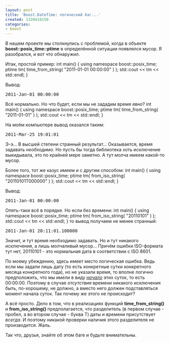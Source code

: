 ```yaml
---
layout: post
title: 'Boost.DateTime: логический баг...'
created: 1320418150
categories:
- boost
---
```

<!--break-->
В нашем проекте мы столкнулись с проблемой, когда в объекте <strong>boost::posix_time::ptime</strong> в определённой ситуации появлялся мусор. Я разобрался, и вот что обнаружил.

Итак, простой пример:
<cpp>
int main() {
    using namespace boost::posix_time;
    ptime tm( time_from_string( "2011-01-01 00:00:00" ) );
    std::cout << tm << std::endl;
}
</cpp>

Вывод:
<pre>
2011-Jan-01 00:00:00
</pre>

Всё нормально. Но что будет, если мы не зададим время <em>явно</em>?
<cpp>
int main() {
    using namespace boost::posix_time;
    ptime tm( time_from_string( "2011-01-01" ) );
    std::cout << tm << std::endl;
}
</cpp>

На моём компьютере вывод оказался таким:
<pre>
2011-Mar-25 19:01:01
</pre>

Э-э... В высшей степени странный результат... Оказывается, время задавать <em>необходимо</em>. Но пусть бы тогда библиотека хоть исключение выкидывала, это по крайней мере заметно. А тут молча имеем какой-то мусор. 

Более того, тот же казус имеем и с другим способом:
<cpp>
int main() {
    using namespace boost::posix_time;
    ptime tm( from_iso_string( "20110101T000000" ) );
    std::cout << tm << std::endl;
}
</cpp>

Вывод:
<pre>
2011-Jan-01 00:00:00
</pre>

Опять-таки всё в порядке. Но если без времени:
<cpp>
int main() {
    using namespace boost::posix_time;
    ptime tm( from_iso_string( "20110101" ) );
    std::cout << tm << std::endl;
}
</cpp>
то вывод получаем не менее странный:
<pre>
2011-Jan-01 20:11:01.100000
</pre>

Значит, и тут время необходимо задавать. Но и тут никакого исключения, а лишь молчаливый мусор... Причём ошибки ISO-формата тут нет, 20110101 - это нормальная дата в соответствии с ISO 8601.

По моему убеждению, здесь имеет место логическая ошибка. Ведь если мы задали лишь дату (то есть конкретные сутки конкретного месяца конкретного года), но не указали время, то вполне логично предположить, что мы имели в виду <em><ins>начало</ins></em> этих суток, то есть 00:00:00. Поэтому в случае <em>отсутствия</em> времени никакого исключения быть, по-хорошему, не должно, а вместо него должен подставляться момент начала суток. Так почему же этого не происходит?

А всё просто. Дело в том, что в реализациях функций <strong>time_from_string()</strong> и <strong>from_iso_string()</strong> предполагается, что разделитель (в первом случае - пробел, а во втором случае - буква T) даты и времени присутствует <em>всегда</em>. И поэтому никакой проверки наличия этого разделителя не производится. Жаль.

Так что, друзья, знайте об этом баге и будьте внимательны.
